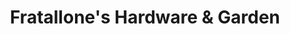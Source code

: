 ---
title: "Fratallone's Hardware & Garden"
url: /saint-paul/fratallones-hardware-und-garden/
shop: Eisenwaren
---